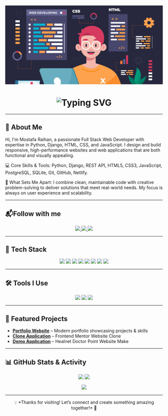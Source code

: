 <!-- Profile Banner -->
![Mostafa Raihan Banner](https://github.com/MostafaRaihan/MostafaRaihan/blob/main/Mostafa%20Raihan%20Cover.jpg?raw=true)

<!-- Typing Effect -->
<h1 align="center">
  <img src="https://readme-typing-svg.herokuapp.com?font=Fira+Code&size=28&pause=1000&color=00F7FF&center=true&vCenter=true&width=500&lines=Hi%2C+I'm+Mostafa+Raihan+%F0%9F%91%8B;Full+Stack+Web+Developer;Python+%26+Django+Enthusiast;Creative+Tech+Explorer" alt="Typing SVG" />
</h1>

---

## 🌟 About Me  
Hi, I'm Mostafa Raihan, a passionate Full Stack Web Developer with expertise in Python, Django, HTML, CSS, and JavaScript. I design and build responsive, high-performance websites and web applications that are both functional and visually appealing.

💻 Core Skills & Tools: Python, Django, REST API, HTML5, CSS3, JavaScript, PostgreSQL, SQLite, Git, GitHub, Netlify.

🌟 What Sets Me Apart: I combine clean, maintainable code with creative problem-solving to deliver solutions that meet real-world needs. My focus is always on user experience and scalability.

---

## 📬Follow with me  
<p align="center">
  <a href="https://www.facebook.com/MostafaRaihanBD" target="_blank">
    <img src="https://img.shields.io/badge/Facebook-%231877F2?style=for-the-badge&logo=facebook&logoColor=white" />
  </a>
    <a href="https://mostafaraihan.netlify.app" target="_blank">
    <img src="https://img.shields.io/badge/Website-%23000000?style=for-the-badge&logo=About.me&logoColor=white" />
  </a>
  <a href="https://www.linkedin.com/in/mostafaraihanbd" target="_blank">
    <img src="https://img.shields.io/badge/LinkedIn-%230A66C2?style=for-the-badge&logo=linkedin&logoColor=white" />
  </a>
</p>

---

## 🚀 Tech Stack  
<p align="center">
  <img src="https://img.shields.io/badge/HTML5-E34F26?style=for-the-badge&logo=html5&logoColor=white" />
  <img src="https://img.shields.io/badge/CSS3-1572B6?style=for-the-badge&logo=css3&logoColor=white" />
  <img src="https://img.shields.io/badge/JavaScript-F7DF1E?style=for-the-badge&logo=javascript&logoColor=black" />
  <img src="https://img.shields.io/badge/Bootstrap-563D7C?style=for-the-badge&logo=bootstrap&logoColor=white" />
  <img src="https://img.shields.io/badge/React-61DAFB?style=for-the-badge&logo=react&logoColor=black" />
  <img src="https://img.shields.io/badge/Python-3776AB?style=for-the-badge&logo=python&logoColor=white" />
  <img src="https://img.shields.io/badge/Django-092E20?style=for-the-badge&logo=django&logoColor=white" />
  <img src="https://img.shields.io/badge/PostgreSQL-336791?style=for-the-badge&logo=postgresql&logoColor=white" />
</p>

---

## 🛠 Tools I Use  
<p align="center">
  <img src="https://img.shields.io/badge/VS%20Code-007ACC?style=for-the-badge&logo=visualstudiocode&logoColor=white" />
  <img src="https://img.shields.io/badge/PyCharm-000000?style=for-the-badge&logo=pycharm&logoColor=white" />
  <img src="https://img.shields.io/badge/Git-F05032?style=for-the-badge&logo=git&logoColor=white" />
</p>

---

## 📂 Featured Projects  
- **[Portfolio Website](https://mostafaraihan.netlify.app)** – Modern portfolio showcasing projects & skills  
- **[Clone Application](https://raihanfrontendmentor.netlify.app/)** – Frontend Mentor Website Clone
- **[Demo Application](https://raihanhealnetsite.netlify.app/)** – Healnet Doctor Point Website Make 

---

## 📊 GitHub Stats & Activity  
<p align="center">
  <img src="https://github-readme-stats.vercel.app/api?username=MostafaRaihan&show_icons=true&theme=tokyonight" height="165" />
  <img src="https://github-readme-stats.vercel.app/api/top-langs/?username=MostafaRaihan&layout=compact&theme=tokyonight" height="165" />
</p>

<p align="center">
  <img src="https://streak-stats.demolab.com?user=MostafaRaihan&theme=tokyonight&hide_border=true" height="165" />
</p>

---


<p align="center">
  💡 *Thanks for visiting! Let’s connect and create something amazing together!* 🚀  
</p>
